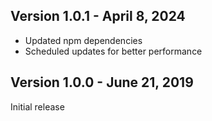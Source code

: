 ## Version 1.0.1 - April 8, 2024

- Updated npm dependencies
- Scheduled updates for better performance

## Version 1.0.0 - June 21, 2019

Initial release
